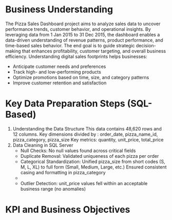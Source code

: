 # Business Understanding 
The Pizza Sales Dashboard project aims to analyze sales data to uncover performance trends, customer behavior, and operational insights. By leveraging data from 1 Jan 2015 to 31 Dec 2015, the dashboard enables a data-driven understanding of revenue patterns, product performance, and time-based sales behavior. The end goal is to guide strategic decision-making that enhances profitability, customer targeting, and overall business efficiency.
Understanding digital sales footprints helps businesses:
- Anticipate customer needs and preferences
- Track high- and low-performing products
- Optimize promotions based on time, size, and category patterns
- Improve customer retention and satisfaction

#  Key Data Preparation Steps (SQL-Based)
1. Understanding the Data Structure
  This data contains 48,620 rows and 12 columns.
  Key dimensions divided by : order_date, pizza_name_id, pizza_category, pizza_size
  Key metrics: quantity, unit_price, total_price
2. Data Cleaning in SQL Server
   - Null Checks: No null values found across critical fields
   - Duplicate Removal: Validated uniqueness of each pizza per order
   - Categorical Standardization: Unified pizza_size from short codes (S, M, L, XL) to full form (Small, Medium, Large, etc.) Ensured consistent casing and formatting in pizza_category
   - 
   - Outlier Detection: unit_price values fell within an acceptable business range (no anomalies)
#  KPI and Business Objectives
